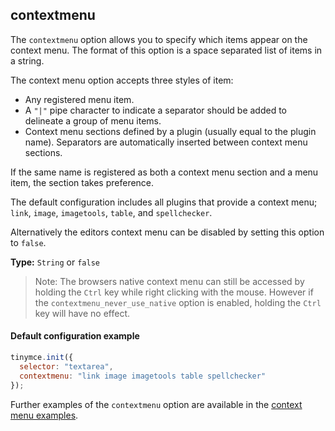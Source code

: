 ## contextmenu

The `contextmenu` option allows you to specify which items appear on the context menu. The format of this option is a space separated list of items in a string.

The context menu option accepts three styles of item:
* Any registered menu item.
* A `"|"` pipe character to indicate a separator should be added to delineate a group of menu items.
* Context menu sections defined by a plugin (usually equal to the plugin name). Separators are automatically inserted between context menu sections.

If the same name is registered as both a context menu section and a menu item, the section takes preference.

The default configuration includes all plugins that provide a context menu; `link`, `image`, `imagetools`, `table`, and `spellchecker`.

Alternatively the editors context menu can be disabled by setting this option to `false`.

**Type:** `String` or `false`

> Note: The browsers native context menu can still be accessed by holding the `Ctrl` key while right clicking with the mouse.
However if the `contextmenu_never_use_native` option is enabled, holding the `Ctrl` key will have no effect.

#### Default configuration example

```js
tinymce.init({
  selector: "textarea",
  contextmenu: "link image imagetools table spellchecker"
});
```

Further examples of the `contextmenu` option are available in the [context menu examples]({{site.baseurl}}/ui-components/contextmenu/#liveexample).